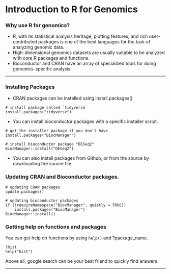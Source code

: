 # Introduction to R for Genomics

### Why use R for genomics?
- R, with its statistical analysis heritage, plotting features, and rich user-contributed packages is one of the best languages for the task of analyzing genomic data.
- High-dimensional genomics datasets are usually suitable to be analyzed with core R packages and functions.
- Bioconductor and CRAN have an array of specialized tools for doing genomics-specific analysis.

---
### Installing Packages
- CRAN packages can be installed using install.packages()

```{r}
# install package called `tidyverse`
install.packages("tidyverse")
```
- You can install bioconductor packages with a specific installer script.

```{r}
# get the installer package if you don't have
install.packages("BiocManager")

# install bioconductor package "DESeq2"
BiocManager::install("DESeq2")
```

- You can also install packages from Github, or from the source by downloading the source file

### Updating CRAN and Bioconductor packages.

```{r}
# updating CRAN packages
update.packages()

# updating bioconductor packages
if (!requireNamespace("BiocManager", quietly = TRUE))
    install.packages("BiocManager")
BiocManager::install()
```

### Getting help on functions and packages
You can get help on functions by using `help()` and ?package_name.

```
?hist
help("hist")
```

Above all, google search can be your best friend to quickly find answers.

---


